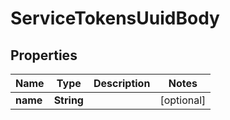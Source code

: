 # ServiceTokensUuidBody

## Properties
Name | Type | Description | Notes
------------ | ------------- | ------------- | -------------
**name** | **String** |  |  [optional]
